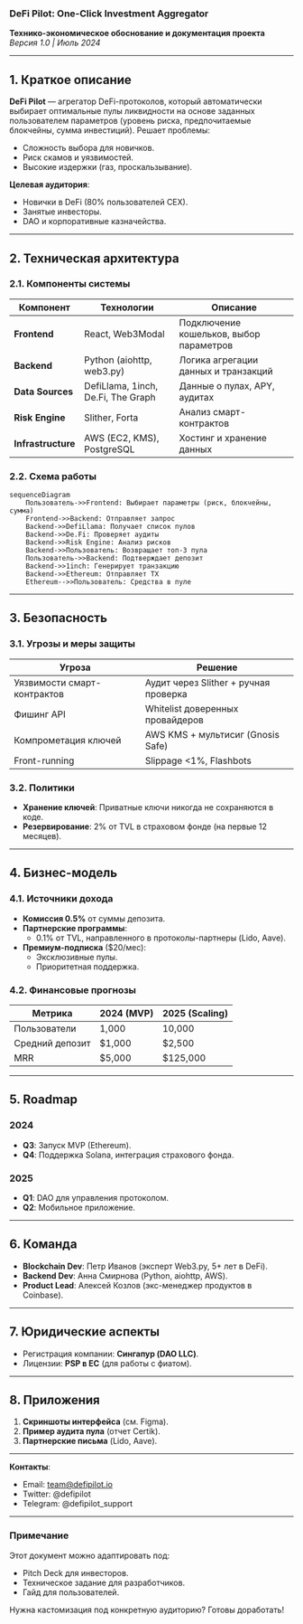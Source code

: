 ### **DeFi Pilot: One-Click Investment Aggregator**  
**Технико-экономическое обоснование и документация проекта**  
*Версия 1.0 | Июль 2024*

---

## **1. Краткое описание**  
**DeFi Pilot** — агрегатор DeFi-протоколов, который автоматически выбирает оптимальные пулы ликвидности на основе заданных пользователем параметров (уровень риска, предпочитаемые блокчейны, сумма инвестиций). Решает проблемы:  
- Сложность выбора для новичков.  
- Риск скамов и уязвимостей.  
- Высокие издержки (газ, проскальзывание).  

**Целевая аудитория**:  
- Новички в DeFi (80% пользователей CEX).  
- Занятые инвесторы.  
- DAO и корпоративные казначейства.  

---

## **2. Техническая архитектура**  

### **2.1. Компоненты системы**  
| Компонент          | Технологии                          | Описание                  |  
|--------------------|------------------------------------|--------------------------|  
| **Frontend**       | React, Web3Modal                   | Подключение кошельков, выбор параметров |  
| **Backend**        | Python (aiohttp, web3.py)          | Логика агрегации данных и транзакций |  
| **Data Sources**   | DefiLlama, 1inch, De.Fi, The Graph | Данные о пулах, APY, аудитах |  
| **Risk Engine**    | Slither, Forta                     | Анализ смарт-контрактов  |  
| **Infrastructure** | AWS (EC2, KMS), PostgreSQL         | Хостинг и хранение данных |  

### **2.2. Схема работы**  
```mermaid
sequenceDiagram
    Пользователь->>Frontend: Выбирает параметры (риск, блокчейны, сумма)
    Frontend->>Backend: Отправляет запрос
    Backend->>DefiLlama: Получает список пулов
    Backend->>De.Fi: Проверяет аудиты
    Backend->>Risk Engine: Анализ рисков
    Backend->>Пользователь: Возвращает топ-3 пула
    Пользователь->>Backend: Подтверждает депозит
    Backend->>1inch: Генерирует транзакцию
    Backend->>Ethereum: Отправляет TX
    Ethereum-->>Пользователь: Средства в пуле
```

---

## **3. Безопасность**  

### **3.1. Угрозы и меры защиты**  
| Угроза                     | Решение                          |  
|----------------------------|----------------------------------|  
| Уязвимости смарт-контрактов | Аудит через Slither + ручная проверка |  
| Фишинг API                 | Whitelist доверенных провайдеров |  
| Компрометация ключей       | AWS KMS + мультисиг (Gnosis Safe)|  
| Front-running              | Slippage <1%, Flashbots         |  

### **3.2. Политики**  
- **Хранение ключей**: Приватные ключи никогда не сохраняются в коде.  
- **Резервирование**: 2% от TVL в страховом фонде (на первые 12 месяцев).  

---

## **4. Бизнес-модель**  

### **4.1. Источники дохода**  
- **Комиссия 0.5%** от суммы депозита.  
- **Партнерские программы**:  
  - 0.1% от TVL, направленного в протоколы-партнеры (Lido, Aave).  
- **Премиум-подписка** ($20/мес):  
  - Эксклюзивные пулы.  
  - Приоритетная поддержка.  

### **4.2. Финансовые прогнозы**  
| Метрика           | 2024 (MVP) | 2025 (Scaling) |  
|-------------------|------------|----------------|  
| Пользователи      | 1,000      | 10,000         |  
| Средний депозит   | $1,000     | $2,500         |  
| MRR              | $5,000     | $125,000       |  

---

## **5. Roadmap**  

### **2024**  
- **Q3**: Запуск MVP (Ethereum).  
- **Q4**: Поддержка Solana, интеграция страхового фонда.  

### **2025**  
- **Q1**: DAO для управления протоколом.  
- **Q2**: Мобильное приложение.  

---

## **6. Команда**  
- **Blockchain Dev**: Петр Иванов (эксперт Web3.py, 5+ лет в DeFi).  
- **Backend Dev**: Анна Смирнова (Python, aiohttp, AWS).  
- **Product Lead**: Алексей Козлов (экс-менеджер продуктов в Coinbase).  

---

## **7. Юридические аспекты**  
- Регистрация компании: **Сингапур (DAO LLC)**.  
- Лицензии: **PSP в ЕС** (для работы с фиатом).  

---

## **8. Приложения**  
1. **Скриншоты интерфейса** (см. Figma).  
2. **Пример аудита пула** (отчет Certik).  
3. **Партнерские письма** (Lido, Aave).  

---

**Контакты**:  
- Email: team@defipilot.io  
- Twitter: @defipilot  
- Telegram: @defipilot_support  

---

### **Примечание**  
Этот документ можно адаптировать под:  
- Pitch Deck для инвесторов.  
- Техническое задание для разработчиков.  
- Гайд для пользователей.  

Нужна кастомизация под конкретную аудиторию? Готовы доработать!
